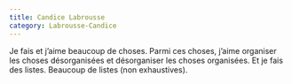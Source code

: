 ```yaml
---
title: Candice Labrousse
category: Labrousse-Candice
---
```


Je fais et j’aime beaucoup de choses. Parmi ces choses, j’aime organiser les choses désorganisées et désorganiser les choses organisées. Et je fais des listes. Beaucoup de listes (non exhaustives).
